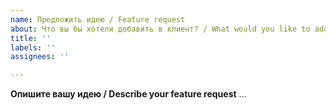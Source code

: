 ```yaml
---
name: Предложить идею / Feature request
about: Что вы бы хотели добавить в клиент? / What would you like to add to the client?
title: ''
labels: ''
assignees: ''

---
```


**Опишите вашу идею / Describe your feature request** 
...
